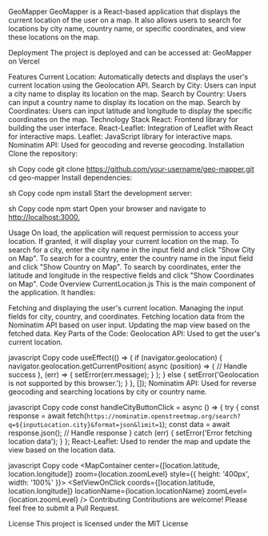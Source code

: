 GeoMapper
GeoMapper is a React-based application that displays the current location of the user on a map. It also allows users to search for locations by city name, country name, or specific coordinates, and view these locations on the map.

Deployment
The project is deployed and can be accessed at: GeoMapper on Vercel

Features
Current Location: Automatically detects and displays the user's current location using the Geolocation API.
Search by City: Users can input a city name to display its location on the map.
Search by Country: Users can input a country name to display its location on the map.
Search by Coordinates: Users can input latitude and longitude to display the specific coordinates on the map.
Technology Stack
React: Frontend library for building the user interface.
React-Leaflet: Integration of Leaflet with React for interactive maps.
Leaflet: JavaScript library for interactive maps.
Nominatim API: Used for geocoding and reverse geocoding.
Installation
Clone the repository:

sh
Copy code
git clone https://github.com/your-username/geo-mapper.git
cd geo-mapper
Install dependencies:

sh
Copy code
npm install
Start the development server:

sh
Copy code
npm start
Open your browser and navigate to [http://localhost:3000.](https://geo-mapper-neon.vercel.app/)

Usage
On load, the application will request permission to access your location. If granted, it will display your current location on the map.
To search for a city, enter the city name in the input field and click "Show City on Map".
To search for a country, enter the country name in the input field and click "Show Country on Map".
To search by coordinates, enter the latitude and longitude in the respective fields and click "Show Coordinates on Map".
Code Overview
CurrentLocation.js
This is the main component of the application. It handles:

Fetching and displaying the user's current location.
Managing the input fields for city, country, and coordinates.
Fetching location data from the Nominatim API based on user input.
Updating the map view based on the fetched data.
Key Parts of the Code:
Geolocation API: Used to get the user's current location.

javascript
Copy code
useEffect(() => {
  if (navigator.geolocation) {
    navigator.geolocation.getCurrentPosition(
      async (position) => {
        // Handle success
      },
      (err) => {
        setError(err.message);
      }
    );
  } else {
    setError('Geolocation is not supported by this browser.');
  }
}, []);
Nominatim API: Used for reverse geocoding and searching locations by city or country name.

javascript
Copy code
const handleCityButtonClick = async () => {
  try {
    const response = await fetch(`https://nominatim.openstreetmap.org/search?q=${inputLocation.city}&format=json&limit=1`);
    const data = await response.json();
    // Handle response
  } catch (err) {
    setError('Error fetching location data');
  }
};
React-Leaflet: Used to render the map and update the view based on the location data.

javascript
Copy code
<MapContainer center={[location.latitude, location.longitude]} zoom={location.zoomLevel} style={{ height: '400px', width: '100%' }}>
  <TileLayer url="https://{s}.tile.openstreetmap.org/{z}/{x}/{y}.png" attribution='&copy; OpenStreetMap contributors' />
  <SetViewOnClick coords={[location.latitude, location.longitude]} locationName={location.locationName} zoomLevel={location.zoomLevel} />
</MapContainer>
Contributing
Contributions are welcome! Please feel free to submit a Pull Request.

License
This project is licensed under the MIT License
